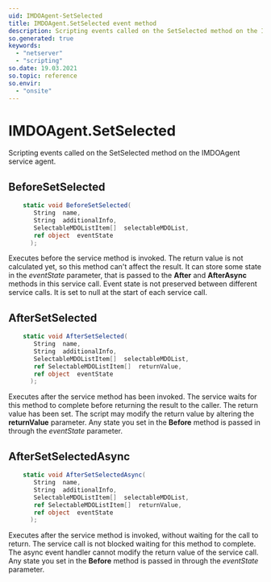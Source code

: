 ```yaml
---
uid: IMDOAgent-SetSelected
title: IMDOAgent.SetSelected event method
description: Scripting events called on the SetSelected method on the IMDOAgent service agent.
so.generated: true
keywords:
  - "netserver"
  - "scripting"
so.date: 19.03.2021
so.topic: reference
so.envir:
  - "onsite"
---
```

# IMDOAgent.SetSelected

Scripting events called on the <see cref='M:SuperOffice.CRM.Services.IMDOAgent.SetSelected'>SetSelected</see> method on the <see cref='IMDOAgent'>IMDOAgent</see>  service agent.

## BeforeSetSelected
```cs
    static void BeforeSetSelected(
       String  name,
       String  additionalInfo,
       SelectableMDOListItem[]  selectableMDOList,
       ref object  eventState
      );
```
Executes before the service method is invoked.
The return value is not calculated yet, so this method can't affect the result.
It can store some state in the *eventState* parameter, that is passed to the **After** and **AfterAsync** methods in this service call.
Event state is not preserved between different service calls. It is set to null at the start of each service call.
## AfterSetSelected
```cs
    static void AfterSetSelected(
       String  name,
       String  additionalInfo,
       SelectableMDOListItem[]  selectableMDOList,
       ref SelectableMDOListItem[]  returnValue,
       ref object  eventState
      );
```
Executes after the service method has been invoked. The service waits for this method to complete before returning the result to the caller.
The return value has been set. The script may modify the return value by altering the **returnValue** parameter.
Any state you set in the **Before** method is passed in through the *eventState* parameter.
## AfterSetSelectedAsync
```cs
    static void AfterSetSelectedAsync(
       String  name,
       String  additionalInfo,
       SelectableMDOListItem[]  selectableMDOList,
       ref SelectableMDOListItem[]  returnValue,
       ref object  eventState
      );
```
Executes after the service method is invoked, without waiting for the call to return.
The service call is not blocked waiting for this method to complete.
The async event handler cannot modify the return value of the service call.
Any state you set in the **Before** method is passed in through the *eventState* parameter.


